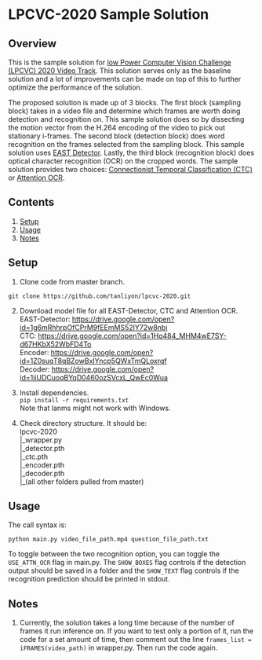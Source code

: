 # LPCVC-2020 Sample Solution

## Overview
This is the sample solution for [low Power Computer Vision Challenge (LPCVC) 2020 Video Track](https://lpcv.ai/2020CVPR/video-track). This solution serves only as the baseline solution and a lot of improvements can be made on top of this to further optimize the performance of the solution.

The proposed solution is made up of 3 blocks. The first block (sampling block) takes in a video file and determine which frames are worth doing detection and recognition on. This sample solution does so by dissecting the motion vector from the H.264 encoding of the video to pick out stationary i-frames. The second block (detection block) does word recognition on the frames selected from the sampling block. This sample solution uses [EAST Detector](https://arxiv.org/abs/1704.03155). Lastly, the third block (recognition block) does optical character recognition (OCR) on the cropped words. The sample solution provides two choices: [Connectionist Temporal Classification (CTC)](https://arxiv.org/pdf/1507.05717.pdf) or [Attention OCR](https://arxiv.org/pdf/1704.03549.pdf).

## Contents
1. [Setup](#setup)
2. [Usage](#usage)
3. [Notes](#notes)

## Setup
1. Clone code from master branch.
  ```shell
  git clone https://github.com/tanliyon/lpcvc-2020.git
  ```
  
2. Download model file for all EAST-Detector, CTC and Attention OCR.\
  EAST-Detector: https://drive.google.com/open?id=1g6mRhhrpOfCPrM9fEEmMS52IY72w8nbi \
  CTC: https://drive.google.com/open?id=1Hq484_MHM4wE7SY-d67HKbX52WbFD4To \
  Encoder: https://drive.google.com/open?id=1Z0suqT8qBZowBxIYncp5QWxTmQLoxrqf \
  Decoder: https://drive.google.com/open?id=1jiUDCuoqBYqD0460ozSVcxL_QwEc0Wua
  
3. Install dependencies.\
  `pip install -r requirements.txt`\
  Note that lanms might not work with Windows.
  
4. Check directory structure. It should be:\
lpcvc-2020\
|\_wrapper.py\
|\_detector.pth\
|\_ctc.pth\
|\_encoder.pth\
|\_decoder.pth\
|\_(all other folders pulled from master)

## Usage
The call syntax is:
```shell
python main.py video_file_path.mp4 question_file_path.txt
```

To toggle between the two recognition option, you can toggle the `USE_ATTN_OCR` flag in main.py. The `SHOW_BOXES` flag controls if the detection output should be saved in a folder and the `SHOW_TEXT` flag controls if the recognition prediction should be printed in stdout.

## Notes
1. Currently, the solution takes a long time because of the number of frames it run inference on. If you want to test only a portion of it, run the code for a set amount of time, then comment out the line `frames_list = iFRAMES(video_path)` in wrapper.py. Then run the code again.
